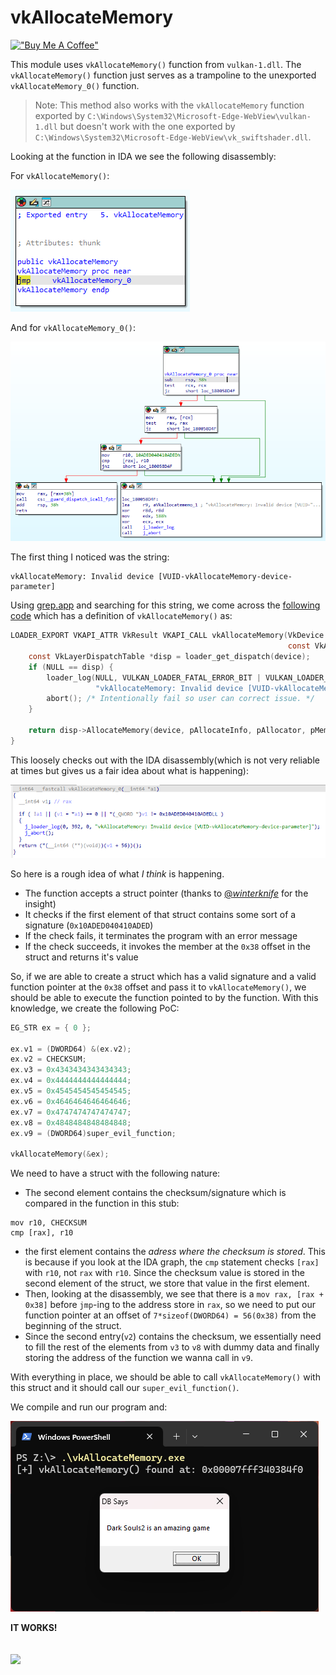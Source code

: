 # vkAllocateMemory

[!["Buy Me A Coffee"](https://www.buymeacoffee.com/assets/img/custom_images/orange_img.png)](https://www.buymeacoffee.com/whokilleddb)

This module uses `vkAllocateMemory()` function from `vulkan-1.dll`. The `vkAllocateMemory()` function just serves as a trampoline to the unexported `vkAllocateMemory_0()` function. 

> Note: This method also works with the `vkAllocateMemory` function exported by `C:\Windows\System32\Microsoft-Edge-WebView\vulkan-1.dll` but doesn't work with the one exported by `C:\Windows\System32\Microsoft-Edge-WebView\vk_swiftshader.dll`.

Looking at the function in IDA we see the following disassembly:

For `vkAllocateMemory()`:

![](./imgs/vkAllocateMemory_disas.png)

And for `vkAllocateMemory_0()`:

![](./imgs/vkAllocateMemory_0_disas.png)

The first thing I noticed was the string:

```
vkAllocateMemory: Invalid device [VUID-vkAllocateMemory-device-parameter]
```

Using [grep.app](https://grep.app/) and searching for this string, we come across the [following code](https://github.com/KhronosGroup/Vulkan-Loader/blob/main/loader/trampoline.c) which has a definition of `vkAllocateMemory()` as:

```c
LOADER_EXPORT VKAPI_ATTR VkResult VKAPI_CALL vkAllocateMemory(VkDevice device, const VkMemoryAllocateInfo *pAllocateInfo,
                                                              const VkAllocationCallbacks *pAllocator, VkDeviceMemory *pMemory) {
    const VkLayerDispatchTable *disp = loader_get_dispatch(device);
    if (NULL == disp) {
        loader_log(NULL, VULKAN_LOADER_FATAL_ERROR_BIT | VULKAN_LOADER_ERROR_BIT | VULKAN_LOADER_VALIDATION_BIT, 0,
                   "vkAllocateMemory: Invalid device [VUID-vkAllocateMemory-device-parameter]");
        abort(); /* Intentionally fail so user can correct issue. */
    }

    return disp->AllocateMemory(device, pAllocateInfo, pAllocator, pMemory);
}
```

This loosely checks out with the IDA disassembly(which is not very reliable at times but gives us a fair idea about what is happening):

![](./imgs/disas.png)

So here is a rough idea of what _I think_ is happening.

- The function accepts a struct pointer (thanks to [@_winterknife_](https://x.com/_winterknife_) for the insight)
- It checks if the first element of that struct contains some sort of a signature (`0x10ADED040410ADED`)
- If the check fails, it terminates the program with an error message
- If the check succeeds, it invokes the member at the `0x38` offset in the struct and returns it's value


So, if we are able to create a struct which has a valid signature and a valid function pointer at the `0x38` offset and pass it to `vkAllocateMemory()`, we should be able to execute the function pointed to by the function. With this knowledge, we create the following PoC:

```c
EG_STR ex = { 0 };

ex.v1 = (DWORD64) &(ex.v2);
ex.v2 = CHECKSUM;
ex.v3 = 0x4343434343434343;
ex.v4 = 0x4444444444444444;
ex.v5 = 0x4545454545454545;
ex.v6 = 0x4646464646464646;
ex.v7 = 0x4747474747474747;
ex.v8 = 0x4848484848484848;
ex.v9 = (DWORD64)super_evil_function;

vkAllocateMemory(&ex);
```

We need to have a struct with the following nature:

- The second element contains the checksum/signature which is compared in the function in this stub:
```
mov r10, CHECKSUM
cmp [rax], r10
```
- the first element contains the _adress where the checksum is stored_. This is because if you look at the IDA graph, the `cmp` statement checks `[rax]` with `r10`, not `rax` with `r10`. Since the checksum value is stored in the second element of the struct, we store that value in the first element.
- Then, looking at the disassembly, we see that there is a `mov rax, [rax + 0x38]` before `jmp`-ing to the address store in `rax`, so we need to put our function pointer at an offset of `7*sizeof(DWORD64) = 56(0x38)` from the beginning of the struct. 
- Since the second entry(`v2`) contains the checksum, we essentially need to fill the rest of the elements from `v3` to `v8` with dummy data and finally storing the address of the function we wanna call in `v9`.

With everything in place, we should be able to call `vkAllocateMemory()` with this struct and it should call our `super_evil_function()`.

We compile and run our program and:

![](./imgs/works.png)

**IT WORKS!**

![](https://imgflip.com/s/meme/Excited-Cat.jpg)
----
